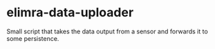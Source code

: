 # elimra-data-uploader
Small script that takes the data output from a sensor and forwards it to some persistence.
